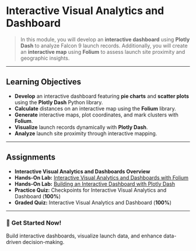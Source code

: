 # Interactive Visual Analytics and Dashboard  

> In this module, you will develop an **interactive dashboard** using **Plotly Dash** to analyze Falcon 9 launch records. Additionally, you will create an **interactive map** using **Folium** to assess launch site proximity and geographic insights.  

---

## Learning Objectives  
- **Develop** an interactive dashboard featuring **pie charts** and **scatter plots** using the **Plotly Dash** Python library.  
- **Calculate** distances on an interactive map using the **Folium** library.  
- **Generate** interactive maps, plot coordinates, and mark clusters with **Folium**.  
- **Visualize** launch records dynamically with **Plotly Dash**.  
- **Analyze** launch site proximity through interactive mapping.  

---

## Assignments  
- **Interactive Visual Analytics and Dashboards Overview**  
- **Hands-On Lab:** [Interactive Visual Analytics and Dashboards with Folium](https://github.com/KailaniBailey/IBM-Data-Science-Professional-Certificate/blob/main/10.%20Applied%20Data%20Science%20Capstone/Week%203%3A%20Interactive%20Visual%20Analytics%20and%20Dashboard/lab_jupyter_launch_site_location.ipynb)  
- **Hands-On Lab:** [Building an Interactive Dashboard with Plotly Dash](https://github.com/KailaniBailey/IBM-Data-Science-Professional-Certificate/blob/main/10.%20Applied%20Data%20Science%20Capstone/Week%203:%20Interactive%20Visual%20Analytics%20and%20Dashboard/spacex_app.py)  
- **Practice Quiz:** Checkpoints for Interactive Visual Analytics and Dashboard (**100%**)  
- **Graded Quiz:** Interactive Visual Analytics and Dashboard (**100%**)  

---

### 🚀 **Get Started Now!**  
Build interactive dashboards, visualize launch data, and enhance data-driven decision-making.  

